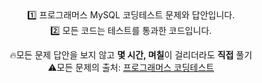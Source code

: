 <div align="center">
1️⃣ 프로그래머스 MySQL 코딩테스트 문제와 답안입니다.<br>
2️⃣ 모든 코드는 테스트를 통과한 코드입니다.
  
  
  

🔥모든 문제 답안을 보지 않고 **몇 시간, 며칠**이 걸리더라도 **직접** 풀기<br>
⚠️모든 문제의 출처: [프로그래머스 코딩테스트](https://programmers.co.kr/learn/challenges)
